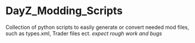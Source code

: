 # DayZ_Modding_Scripts
Collection of python scripts to easily generate or convert needed mod files, such as types.xml, Trader files ect. *expect rough work and bugs*
